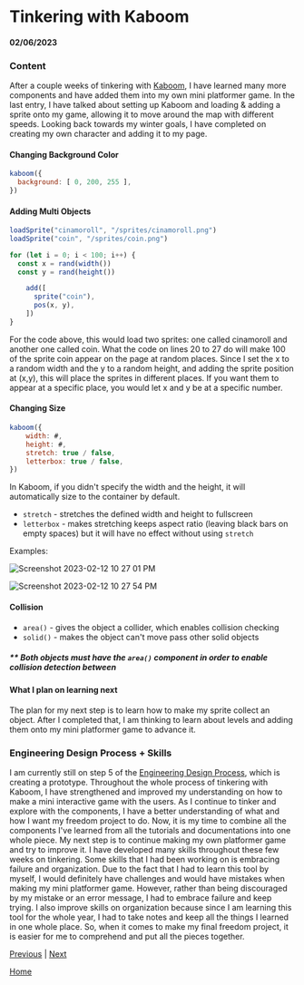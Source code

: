 # Tinkering with Kaboom

#### 02/06/2023

### Content

After a couple weeks of tinkering with [Kaboom](https://kaboomjs.com/), I have learned many more components and have added them into my own mini platformer game. In the last entry, I have talked about setting up Kaboom and loading & adding a sprite onto my game, allowing it to move around the map with different speeds. Looking back towards my winter goals, I have completed on creating my own character and adding it to my page. 

#### Changing Background Color
```js
kaboom({
  background: [ 0, 200, 255 ],
})
```

#### Adding Multi Objects

```js
loadSprite("cinamoroll", "/sprites/cinamoroll.png")
loadSprite("coin", "/sprites/coin.png")

for (let i = 0; i < 100; i++) {
  const x = rand(width())
  const y = rand(height())

    add([
      sprite("coin"),
      pos(x, y),
    ])
}
```

For the code above, this would load two sprites: one called cinamoroll and another one called coin. What the code on lines 20 to 27 do will make 100 of the sprite coin appear on the page at random places. Since I set the x to a random width and the y to a random height, and adding the sprite position at (x,y), this will place the sprites in different places. If you want them to appear at a specific place, you would let x and y be at a specific number. 

#### Changing Size
```js
kaboom({
	width: #,
	height: #,
	stretch: true / false,
	letterbox: true / false,
})
```
In Kaboom, if you didn't specify the width and the height, it will automatically size to the container by default. 
* `stretch` - stretches the defined width and height to fullscreen
* `letterbox` - makes stretching keeps aspect ratio (leaving black bars on empty spaces) but it will have no effect without using `stretch`

Examples: 

![Screenshot 2023-02-12 10 27 01 PM](https://user-images.githubusercontent.com/91750499/218363719-26120592-5b18-4838-a463-f082350c8373.png)

![Screenshot 2023-02-12 10 27 54 PM](https://user-images.githubusercontent.com/91750499/218363804-cfc98bd7-3920-4ccb-a9bd-4954fe305aa6.png)

#### Collision 
* `area()` - gives the object a collider, which enables collision checking
* `solid()` - makes the object can't move pass other solid objects

##### ** Both objects must have the `area()` component in order to enable collision detection between 

#### What I plan on learning next
The plan for my next step is to learn how to make my sprite collect an object. After I completed that, I am thinking to learn about levels and adding them onto my mini platformer game to advance it. 

### Engineering Design Process + Skills
I am currently still on step 5 of the [Engineering Design Process](https://hstatsep.github.io/students/#edp), which is creating a prototype. Throughout the whole process of tinkering with Kaboom, I have strengthened and improved my understanding on how to make a mini interactive game with the users. As I continue to tinker and explore with the components, I have a better understanding of what and how I want my freedom project to do. Now, it is my time to combine all the components I've learned from all the tutorials and documentations into one whole piece. My next step is to continue making my own platformer game and try to improve it. I have developed many skills throughout these few weeks on tinkering. Some skills that I had been working on is embracing failure and organization. Due to the fact that I had to learn this tool by myself, I would definitely have challenges and would have mistakes when making my mini platformer game. However, rather than being discouraged by my mistake or an error message, I had to embrace failure and keep trying. I also improve skills on organization because since I am learning this tool for the whole year, I had to take notes and keep all the things I learned in one whole place. So, when it comes to make my final freedom project, it is easier for me to comprehend and put all the pieces together.

[Previous](entry02.md) | [Next](entry04.md)

[Home](../README.md)
